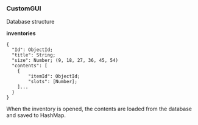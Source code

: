 ### CustomGUI

Database structure

**inventories**

```
{
  "Id": ObjectId;
  "title": String;
  "size": Number; (9, 18, 27, 36, 45, 54)
  "contents": [
    {
        "itemId": ObjectId;
        "slots": [Number];
    ]...
  }
}
```

When the inventory is opened, the contents are loaded from the database and saved to HashMap.